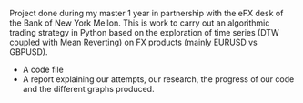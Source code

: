 Project done during my master 1 year in partnership with the eFX desk of the Bank of New York Mellon. This is work to carry out an algorithmic trading strategy in Python based on the exploration of time series (DTW coupled with Mean Reverting) on ​​FX products (mainly EURUSD vs GBPUSD).

- A code file
- A report explaining our attempts, our research, the progress of our code and the different graphs produced.
